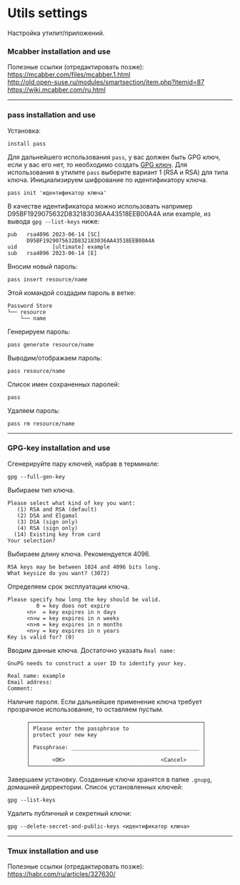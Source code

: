# Utils settings
Настройка утилит/приложений.
### Mcabber installation and use  
Полезные ссылки (отредактировать позже):  
https://mcabber.com/files/mcabber.1.html  
http://old.open-suse.ru/modules/smartsection/item.php?itemid=87  
https://wiki.mcabber.com/ru.html

---
### pass installation and use
Установка:
```
install pass
```
Для дальнейшего использования `pass`, у вас должен быть GPG ключ, если у вас его нет, то необходимо создать [GPG ключ](https://github.com/Occisor/memos-and-guides/blob/main/utils.md#gpg-key-installation-and-use "GPG-key установка"). Для использования в утилите `pass` выберите вариант 1 (RSA и RSA) для типа ключа.
Инициализируем шифрование по идентификатору ключа.
```
pass init 'идентификатор ключа'
```
В качестве идентификатора можно использовать например D95BF1929075632D832183036AA43518EEB00A4A или example, из вывода `gpg --list-keys` ниже:
```
pub   rsa4096 2023-06-14 [SC]
      D95BF1929075632D832183036AA43518EEB00A4A
uid           [ultimate] example
sub   rsa4096 2023-06-14 [E]
```
Вносим новый пароль:
```
pass insert resource/name
```
Этой командой создадим пароль в ветке:
```
Password Store
└── resource
    └── name
```
Генерируем пароль:
```
pass generate resource/name
```
Выводим/отображаем пароль:
```
pass resource/name
```
Список имен сохраненных паролей:
```
pass
```
Удаляем пароль:
```
pass rm resource/name
```
---
### GPG-key installation and use
Сгенерируйте пару ключей, набрав в терминале:
```
gpg --full-gen-key
```
Выбираем тип ключа.
```
Please select what kind of key you want:
   (1) RSA and RSA (default)
   (2) DSA and Elgamal
   (3) DSA (sign only)
   (4) RSA (sign only)
  (14) Existing key from card
Your selection?
```
Выбираем длину ключа. Рекомендуется 4096.
```
RSA keys may be between 1024 and 4096 bits long.
What keysize do you want? (3072)
```
Определяем срок эксплуатации ключа.
```
Please specify how long the key should be valid.
         0 = key does not expire
      <n>  = key expires in n days
      <n>w = key expires in n weeks
      <n>m = key expires in n months
      <n>y = key expires in n years
Key is valid for? (0)
````
Вводим данные ключа. Достаточно указать `Real name:`
```
GnuPG needs to construct a user ID to identify your key.

Real name: example
Email address:
Comment:
```
Наличие пароля. Если дальнейшее применение ключа требует прозрачное использование, то оставляем пустым.
```
      ┌──────────────────────────────────────────────────────┐
      │ Please enter the passphrase to                       │
      │ protect your new key                                 │
      │                                                      │
      │ Passphrase: ________________________________________ │
      │                                                      │
      │       <OK>                              <Cancel>     │
      └──────────────────────────────────────────────────────┘
```
Завершаем установку. Созданные ключи хранятся в папке `.gnupg`, домашней дирректории.
Список установленных ключей:
```
gpg --list-keys
```
Удалить публичный и секретный ключи:
```
gpg --delete-secret-and-public-keys <идентификатор ключа>
```

---
### Tmux installation and use
Полезные ссылки (отредактировать позже):  
https://habr.com/ru/articles/327630/
